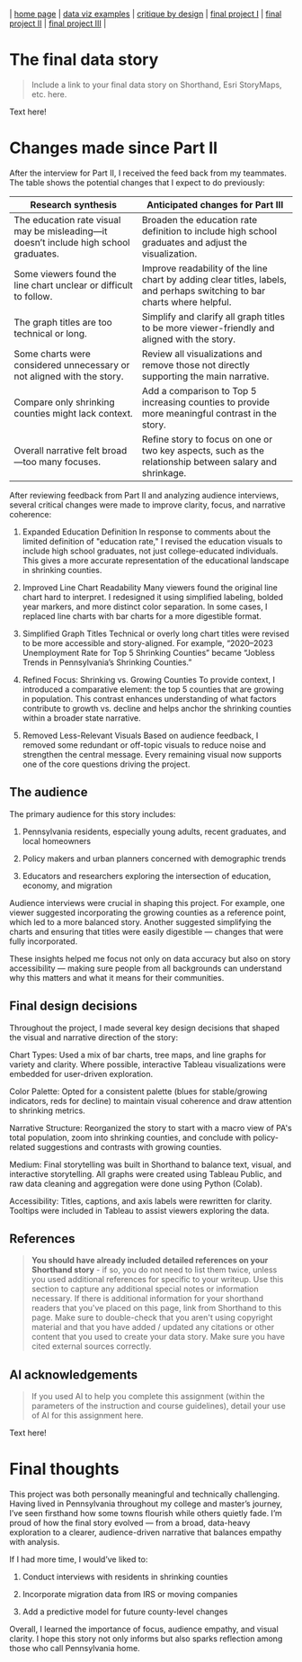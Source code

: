 | [home page](https://aa29zzjj.github.io/jerryh-online-portfolio/) | [data viz examples](dataviz-examples) | [critique by design](critique-by-design) | [final project I](final-project-part-one) | [final project II](final-project-part-two) | [final project III](final-project-part-three) |

# The final data story
> Include a link to your final data story on Shorthand, Esri StoryMaps, etc. here. 

Text here!

# Changes made since Part II

After the interview for Part II, I received the feed back from my teammates. The table shows the potential changes that I expect to do previously:

| Research synthesis                       | Anticipated changes for Part III                                                |
|------------------------------------------|---------------------------------------------------------------------------------|
| The education rate visual may be misleading—it doesn’t include high school graduates. | Broaden the education rate definition to include high school graduates and adjust the visualization. |
| Some viewers found the line chart unclear or difficult to follow.    | Improve readability of the line chart by adding clear titles, labels, and perhaps switching to bar charts where helpful.    |
| The graph titles are too technical or long.  | Simplify and clarify all graph titles to be more viewer-friendly and aligned with the story. |
| Some charts were considered unnecessary or not aligned with the story.  | Review all visualizations and remove those not directly supporting the main narrative.    |
| Compare only shrinking counties might lack context. | 	Add a comparison to Top 5 increasing counties to provide more meaningful contrast in the story.     |
|Overall narrative felt broad—too many focuses. |	Refine story to focus on one or two key aspects, such as the relationship between salary and shrinkage.|

After reviewing feedback from Part II and analyzing audience interviews, several critical changes were made to improve clarity, focus, and narrative coherence:

1. Expanded Education Definition
In response to comments about the limited definition of "education rate," I revised the education visuals to include high school graduates, not just college-educated individuals. This gives a more accurate representation of the educational landscape in shrinking counties.

2. Improved Line Chart Readability
Many viewers found the original line chart hard to interpret. I redesigned it using simplified labeling, bolded year markers, and more distinct color separation. In some cases, I replaced line charts with bar charts for a more digestible format.

3. Simplified Graph Titles
Technical or overly long chart titles were revised to be more accessible and story-aligned. For example, “2020–2023 Unemployment Rate for Top 5 Shrinking Counties” became “Jobless Trends in Pennsylvania’s Shrinking Counties.”

4. Refined Focus: Shrinking vs. Growing Counties
To provide context, I introduced a comparative element: the top 5 counties that are growing in population. This contrast enhances understanding of what factors contribute to growth vs. decline and helps anchor the shrinking counties within a broader state narrative.

5. Removed Less-Relevant Visuals
Based on audience feedback, I removed some redundant or off-topic visuals to reduce noise and strengthen the central message. Every remaining visual now supports one of the core questions driving the project.


## The audience
The primary audience for this story includes:

1. Pennsylvania residents, especially young adults, recent graduates, and local homeowners

2. Policy makers and urban planners concerned with demographic trends

3. Educators and researchers exploring the intersection of education, economy, and migration

Audience interviews were crucial in shaping this project. For example, one viewer suggested incorporating the growing counties as a reference point, which led to a more balanced story. Another suggested simplifying the charts and ensuring that titles were easily digestible — changes that were fully incorporated.

These insights helped me focus not only on data accuracy but also on story accessibility — making sure people from all backgrounds can understand why this matters and what it means for their communities.

## Final design decisions
Throughout the project, I made several key design decisions that shaped the visual and narrative direction of the story:

Chart Types: Used a mix of bar charts, tree maps, and line graphs for variety and clarity. Where possible, interactive Tableau visualizations were embedded for user-driven exploration.

Color Palette: Opted for a consistent palette (blues for stable/growing indicators, reds for decline) to maintain visual coherence and draw attention to shrinking metrics.

Narrative Structure: Reorganized the story to start with a macro view of PA's total population, zoom into shrinking counties, and conclude with policy-related suggestions and contrasts with growing counties.

Medium: Final storytelling was built in Shorthand to balance text, visual, and interactive storytelling. All graphs were created using Tableau Public, and raw data cleaning and aggregation were done using Python (Colab).

Accessibility: Titles, captions, and axis labels were rewritten for clarity. Tooltips were included in Tableau to assist viewers exploring the data.

## References
> **You should have already included detailed references on your Shorthand story** - if so, you do not need to list them twice, unless you used additional references for specific to your writeup. Use this section to capture any additional special notes or information necessary. If there is additional information for your shorthand readers that you've placed on this page, link from Shorthand to this page. Make sure to double-check that you aren't using copyright material and that you have added / updated any citations or other content that you used to create your data story.  Make sure you have cited external sources correctly.

## AI acknowledgements
> If you used AI to help you complete this assignment (within the parameters of the instruction and course guidelines), detail your use of AI for this assignment here.

Text here!

# Final thoughts
This project was both personally meaningful and technically challenging. Having lived in Pennsylvania throughout my college and master’s journey, I’ve seen firsthand how some towns flourish while others quietly fade. I’m proud of how the final story evolved — from a broad, data-heavy exploration to a clearer, audience-driven narrative that balances empathy with analysis.

If I had more time, I would’ve liked to:

1. Conduct interviews with residents in shrinking counties

2. Incorporate migration data from IRS or moving companies

3. Add a predictive model for future county-level changes

Overall, I learned the importance of focus, audience empathy, and visual clarity. I hope this story not only informs but also sparks reflection among those who call Pennsylvania home.



